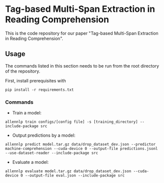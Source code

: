 # Tag-based Multi-Span Extraction in Reading Comprehension

This is the code repository for our paper "Tag-based Multi-Span Extraction in Reading Comprehension".

## Usage
The commands listed in this section needs to be run from the root directory of the repository.

First, install prerequisites with 

```pip install -r requirements.txt```

### Commands
* Train a model:

```allennlp train configs/[config file] -s [training_directory] --include-package src```

* Output predictions by a model: 

```allennlp predict model.tar.gz data/drop_dataset_dev.json --predictor machine-comprehension --cuda-device 0 --output-file predictions.jsonl --use-dataset-reader --include-package src```

* Evaluate a model:

```allennlp evaluate model.tar.gz data/drop_dataset_dev.json --cuda-device 0 --output-file eval.json --include-package src```
